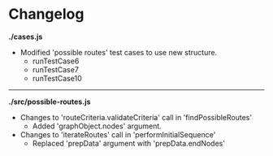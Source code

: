 # Changelog

**./cases.js**
* Modified 'possible routes' test cases to use new structure.
	* runTestCase6
	* runTestCase7
	* runTestCase10

---

**./src/possible-routes.js**
* Changes to 'routeCriteria.validateCriteria' call in 'findPossibleRoutes'
	* Added 'graphObject.nodes' argument.
* Changes to 'iterateRoutes' call in 'performInitialSequence'
	* Replaced 'prepData' argument with 'prepData.endNodes'